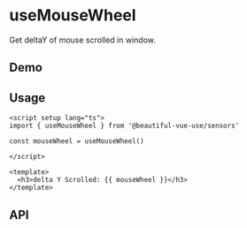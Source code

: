 # useMouseWheel

Get deltaY of mouse scrolled in window.

## Demo

## Usage

```vue
<script setup lang="ts">
import { useMouseWheel } from '@beautiful-vue-use/sensors'

const mouseWheel = useMouseWheel()

</script>

<template>
  <h3>delta Y Scrolled: {{ mouseWheel }}</h3>
</template>

```

## API

